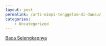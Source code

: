 ```yaml
---
layout: post
permalink: /arti-mimpi-tenggelam-di-danau/
categories:
    - Uncategorized
---
```


[Baca Selengkapnya](/09)